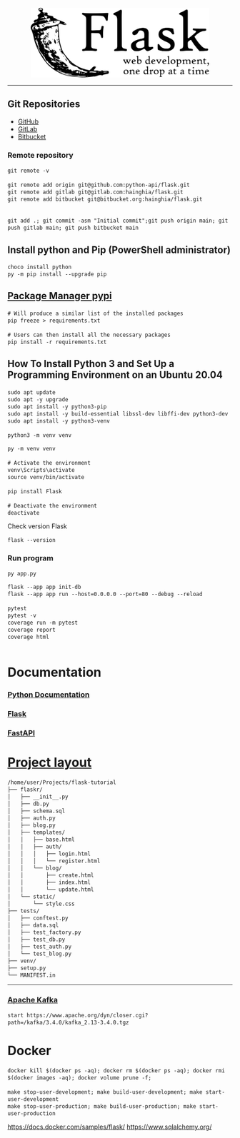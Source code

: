 <p align="center">
<a href="/" target="_blank">
<img src="logo.svg" width="400" alt="Logo">
</a></p>

___

## Git Repositories

- [GitHub](https://github.com/python-api/flask)
- [GitLab](https://gitlab.com/hainghia/flask)
- [Bitbucket](https://bitbucket.org/hainghia/flask)

### Remote repository

```shell
git remote -v

git remote add origin git@github.com:python-api/flask.git
git remote add gitlab git@gitlab.com:hainghia/flask.git
git remote add bitbucket git@bitbucket.org:hainghia/flask.git


git add .; git commit -asm "Initial commit";git push origin main; git push gitlab main; git push bitbucket main
```

## Install python and Pip (PowerShell administrator)

```shell
choco install python
py -m pip install --upgrade pip
```

## [Package Manager pypi](https://pypi.org/)

```shell
# Will produce a similar list of the installed packages
pip freeze > requirements.txt

# Users can then install all the necessary packages
pip install -r requirements.txt
```

## How To Install Python 3 and Set Up a Programming Environment on an Ubuntu 20.04

```shell
sudo apt update
sudo apt -y upgrade
sudo apt install -y python3-pip
sudo apt install -y build-essential libssl-dev libffi-dev python3-dev
sudo apt install -y python3-venv

python3 -m venv venv
```

```shell
py -m venv venv

# Activate the environment
venv\Scripts\activate
source venv/bin/activate

pip install Flask

# Deactivate the environment
deactivate
```

Check version Flask

```shell
flask --version
```

### Run program

```shell
py app.py

```

```shell
flask --app app init-db
flask --app app run --host=0.0.0.0 --port=80 --debug --reload

pytest
pytest -v
coverage run -m pytest
coverage report
coverage html


```

# Documentation

### [Python Documentation](https://docs.python.org)

### [Flask](https://palletsprojects.com/p/flask/)

### [FastAPI](https://fastapi.tiangolo.com/)

# [Project layout](https://flask.palletsprojects.com/en/2.2.x/tutorial/layout/)

```
/home/user/Projects/flask-tutorial
├── flaskr/
│   ├── __init__.py
│   ├── db.py
│   ├── schema.sql
│   ├── auth.py
│   ├── blog.py
│   ├── templates/
│   │   ├── base.html
│   │   ├── auth/
│   │   │   ├── login.html
│   │   │   └── register.html
│   │   └── blog/
│   │       ├── create.html
│   │       ├── index.html
│   │       └── update.html
│   └── static/
│       └── style.css
├── tests/
│   ├── conftest.py
│   ├── data.sql
│   ├── test_factory.py
│   ├── test_db.py
│   ├── test_auth.py
│   └── test_blog.py
├── venv/
├── setup.py
└── MANIFEST.in
```
___

### [Apache Kafka](https://kafka.apache.org/quickstart)

```shell
start https://www.apache.org/dyn/closer.cgi?path=/kafka/3.4.0/kafka_2.13-3.4.0.tgz
```

# Docker

```shell
docker kill $(docker ps -aq); docker rm $(docker ps -aq); docker rmi $(docker images -aq); docker volume prune -f;

make stop-user-development; make build-user-development; make start-user-development
make stop-user-production; make build-user-production; make start-user-production
```

https://docs.docker.com/samples/flask/
https://www.sqlalchemy.org/